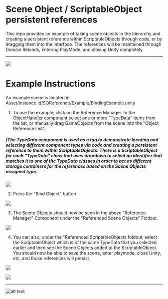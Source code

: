 # Scene Object / ScriptableObject persistent references
This repo provides an example of taking scene objects in the hierarchy and creating a persistent reference within ScriptableObjects through code, or by dragging them into the interface. The references will be maintained through Domain Reloads, Entering PlayMode, and closing Unity completely.

---
![](https://i.imgur.com/W0nlLqr.png)

# Example Instructions 
An example scene is located in Asset/instance.id/SOReference/Example/BindingExample.unity

1. To use the example, click on the Reference Manager. In the ObjectHandler component select one or more "TypeData" items from the list, or manually drag GameObjects from the scene into the "Object Reference List".
##### (The TypeData component is used as a tag to demonstrate locating and selecting different component types via code and creating a persistent reference to them within ScriptableObjects. There is a ScriptableObject for each "TypeData" class that uses dropdown to select an identifier that matches it to one of the TypeData classes in order to act as different storage containers for the references based on the Scene Objects assigned type.  
![](https://i.imgur.com/0RTvSKW.png)

2. Press the "Bind Object" button  

![](https://i.imgur.com/JZc5Rpb.png)

3. The Scene Objects should now be seen in the above "Reference Manager" Component under the "Referenced Scene Objects" Foldout.  

![](https://i.imgur.com/BVI8fGy.png)



4. You can also, under the  "Referenced ScriptableObjects foldout, select the ScriptableObject which is of the same TypeData that you selected earlier and then see the Scene Objects added to the ScriptableObject. You should now be able to save the scene, enter playmode, close Unity, etc, and those references will persist. 

![](https://i.imgur.com/ufFVi2G.png)  

![](https://i.imgur.com/p1fp7t0.png)


---
![alt text](https://i.imgur.com/cg5ow2M.png "instance.id")

